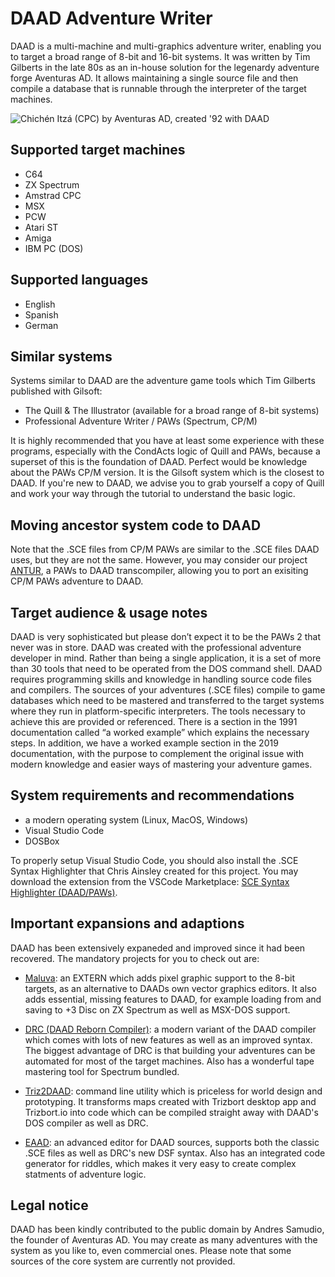 # DAAD Adventure Writer

DAAD is a multi-machine and multi-graphics adventure writer, enabling you to target a broad range of 8-bit and 16-bit systems. It was written by Tim Gilberts in the late 80s as an in-house solution for the legenardy adventure forge Aventuras AD. It allows maintaining a single source file and then compile a database that is runnable through the interpreter of the target machines.

![Chichén Itzá (CPC) by Aventuras AD, created '92 with DAAD](http://f.cl.ly/items/2b3q2X3c2M3m451O2G1b/chichen_itza_cpc.png "Chichén Itzá (CPC) by Aventuras AD, created '92 with DAAD")

## Supported target machines

* C64
* ZX Spectrum
* Amstrad CPC
* MSX
* PCW
* Atari ST
* Amiga
* IBM PC (DOS)

## Supported languages

* English
* Spanish
* German

## Similar systems

Systems similar to DAAD are the adventure game tools which Tim Gilberts published with Gilsoft:

* The Quill & The Illustrator (available for a broad range of 8-bit systems)
* Professional Adventure Writer / PAWs (Spectrum, CP/M)

It is highly recommended that you have at least some experience with these programs, especially with the CondActs logic of Quill and PAWs, because a superset of this is the foundation of DAAD. Perfect would be knowledge about the PAWs CP/M version. It is the Gilsoft system which is the closest to DAAD. If you're new to DAAD, we advise you to grab yourself a copy of Quill and work your way through the tutorial to understand the basic logic.

## Moving ancestor system code to DAAD

Note that the .SCE files from CP/M PAWs are similar to the .SCE files DAAD uses, but they are not the same. However, you may consider our project [ANTUR](https://github.com/daad-adventure-writer/antur), a PAWs to DAAD transcompiler, allowing you to port an exisiting CP/M PAWs adventure to DAAD.

## Target audience & usage notes

DAAD is very sophisticated but please don’t expect it to be the PAWs 2 that never was in store. DAAD was created with the professional adventure developer in mind. Rather than being a single application, it is a set of more than 30 tools that need to be operated from the DOS command shell. DAAD requires programming skills and knowledge in handling source code files and compilers. The sources of your adventures (.SCE files) compile to game databases which need to be mastered and transferred to the target systems where they run in platform-specific interpreters. The tools necessary to achieve this are provided or referenced. There is a section in the 1991 documentation called “a worked example” which explains the necessary steps. In addition, we have a worked example section in the 2019 documentation, with the purpose to complement the original issue with modern knowledge and easier ways of mastering your adventure games.

## System requirements and recommendations

* a modern operating system (Linux, MacOS, Windows)
* Visual Studio Code
* DOSBox

To properly setup Visual Studio Code, you should also install the .SCE Syntax Highlighter that Chris Ainsley created for this project. You may download the extension from the VSCode Marketplace: [SCE Syntax Highlighter (DAAD/PAWs)](https://marketplace.visualstudio.com/items?itemName=ainslec.daad-paws-sce).

## Important expansions and adaptions

DAAD has been extensively expaneded and improved since it had been recovered. The mandatory projects for you to check out are:

* [Maluva](https://github.com/Utodev/MALUVA): an EXTERN which adds pixel graphic support to the 8-bit targets, as an alternative to DAADs own vector graphics editors. It also adds essential, missing features to DAAD, for example loading from and saving to +3 Disc on ZX Spectrum as well as MSX-DOS support.

* [DRC (DAAD Reborn Compiler)](https://github.com/Utodev/DRC): a modern variant of the DAAD compiler which comes with lots of new features as well as an improved syntax. The biggest advantage of DRC is that building your adventures can be automated for most of the target machines. Also has a wonderful tape mastering tool for Spectrum bundled.

* [Triz2DAAD](https://pypi.org/project/triz2DAAD/): command line utility which is priceless for world design and prototyping. It transforms maps created with Trizbort desktop app and Trizbort.io into code which can be compiled straight away with DAAD's DOS compiler as well as DRC.  

* [EAAD](https://github.com/Utodev/EAAD): an advanced editor for DAAD sources, supports both the classic .SCE files as well as DRC's new DSF syntax. Also has an integrated code generator for riddles, which makes it very easy to create complex statments of adventure logic.

## Legal notice

DAAD has been kindly contributed to the public domain by Andres Samudio, the founder of Aventuras AD. You may create as many adventures with the system as you like to, even commercial ones. Please note that some sources of the core system are currently not provided.
